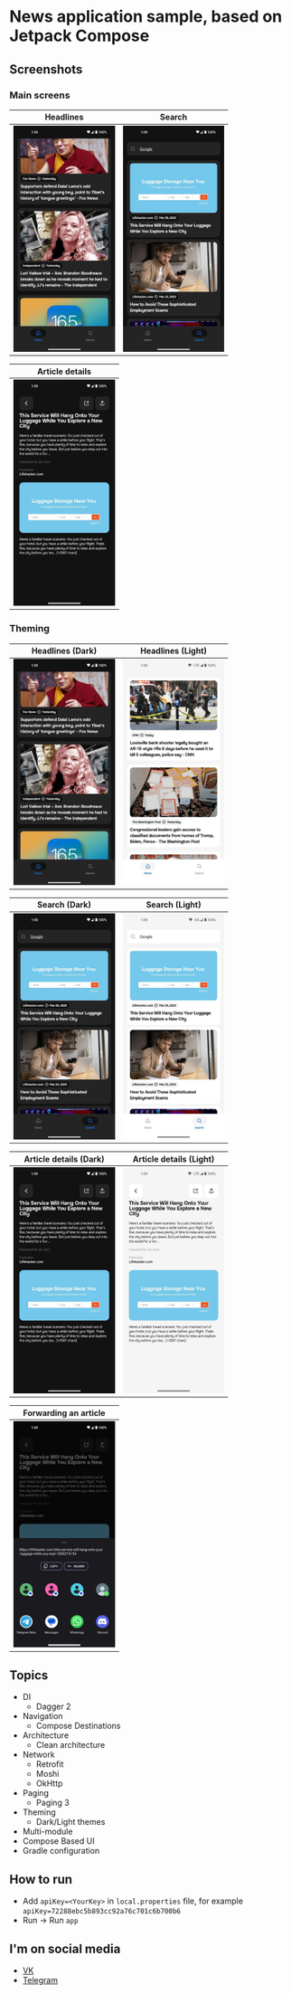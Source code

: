 # News application sample, based on Jetpack Compose

## Screenshots

### Main screens

|                         Headlines                         |                         Search                         |
|:---------------------------------------------------------:|:------------------------------------------------------:|
| <img src="assets/headlines_dark_framed.jpg" height="400"> | <img src="assets/search_dark_framed.jpg" height="400"> |

|                         Article details                         |
|:---------------------------------------------------------------:|
| <img src="assets/article_details_dark_framed.jpg" height="400"> |

### Theming

|                     Headlines (Dark)                      |                     Headlines (Light)                      |
|:---------------------------------------------------------:|:----------------------------------------------------------:|
| <img src="assets/headlines_dark_framed.jpg" height="400"> | <img src="assets/headlines_light_framed.jpg" height="400"> |

|                     Search (Dark)                      |                     Search (Light)                      |
|:------------------------------------------------------:|:-------------------------------------------------------:|
| <img src="assets/search_dark_framed.jpg" height="400"> | <img src="assets/search_light_framed.jpg" height="400"> |

|                     Article details (Dark)                      |                     Article details (Light)                      |
|:---------------------------------------------------------------:|:----------------------------------------------------------------:|
| <img src="assets/article_details_dark_framed.jpg" height="400"> | <img src="assets/article_details_light_framed.jpg" height="400"> |

|              Forwarding an article               |
|:------------------------------------------------:|
| <img src="assets/share_framed.jpg" height="400"> |

## Topics

* DI
    - Dagger 2
* Navigation
    - Compose Destinations
* Architecture
    - Clean architecture
* Network
    - Retrofit
    - Moshi
    - OkHttp
* Paging
    - Paging 3
* Theming
    - Dark/Light themes
* Multi-module
* Compose Based UI
* Gradle configuration

## How to run

* Add `apiKey=<YourKey>` in `local.properties` file, for
  example `apiKey=72288ebc5b893cc92a76c701c6b700b6`
* Run -> Run `app`

## I'm on social media

* [VK](https://vk.com/ndynagn)
* [Telegram](https://t.me/gen_aa)